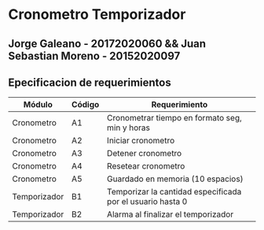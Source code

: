 # Cronometro Temporizador

## Jorge Galeano - 20172020060 && Juan Sebastian Moreno - 20152020097

## Epecificacion de requerimientos
| Módulo | Código | Requerimiento |
| ------------- | ------------- | ------------- |
| Cronometro | A1 | Cronometrar tiempo en formato seg, min y horas |
| Cronometro | A2 |	Iniciar cronometro |
| Cronometro | A3 |	Detener cronometro |
| Cronometro | A4 |	Resetear cronometro |
| Cronometro | A5 |	Guardado en memoria (10 espacios) |
| Temporizador | B1 |	Temporizar la cantidad especificada por el usuario hasta 0 |
| Temporizador | B2 |	Alarma al finalizar el temporizador  |
